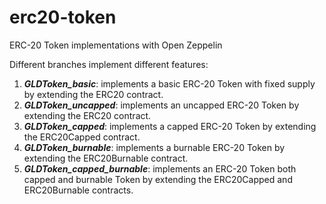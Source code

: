 # erc20-token
ERC-20 Token implementations with Open Zeppelin

Different branches implement different features:
1. ***GLDToken_basic***: implements a basic ERC-20 Token with fixed supply by extending the ERC20 contract.
2. ***GLDToken_uncapped***: implements an uncapped ERC-20 Token by extending the ERC20 contract.
3. ***GLDToken_capped***: implements a capped ERC-20 Token by extending the ERC20Capped contract.
4. ***GLDToken_burnable***: implements a burnable ERC-20 Token by extending the ERC20Burnable contract.
5. ***GLDToken_capped_burnable***: implements an ERC-20 Token both capped and burnable Token by extending the ERC20Capped and ERC20Burnable contracts.
